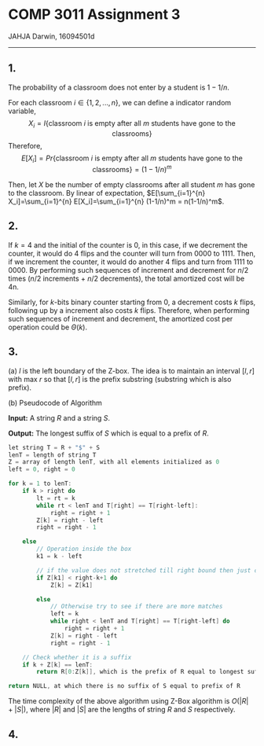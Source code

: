 # COMP 3011 Assignment 3

JAHJA Darwin, 16094501d

---

## 1.

The probability of a classroom does not enter by a student is $1-1/n$.

For each classroom $i \in \{1,2,...,n\}$, we can define a indicator random variable, 
$$
X_i = I\{\text{classroom } i\text{ is empty after all } m \text{ students have gone to the classrooms}\}
$$
Therefore, 
$$
E[X_i] = Pr\{\text{classroom } i \text{ is empty after all } m \text{ students have gone to the classrooms}\} = (1-1/n)^m
$$

Then, let $X$ be the number of empty classrooms after all student $m$ has gone to the classroom. By linear of expectation, $E[\sum_{i=1}^{n} X_i]=\sum_{i=1}^{n} E[X_i]=\sum_{i=1}^{n} (1-1/n)^m = n(1-1/n)^m$.

## 2.

If $k = 4$ and the initial of the counter is 0, in this case, if we decrement the counter, it would do 4 flips and the counter will turn from 0000 to 1111. Then, if we increment the counter, it would do another 4 flips and turn from 1111 to 0000. By performing such sequences of increment and decrement for $n/2$ times ($n/2$ increments + $n/2$ decrements), the total amortized cost will be 4n.

Similarly, for $k$-bits binary counter starting from 0, a decrement costs $k$ flips, following up by a increment also costs $k$ flips. Therefore, when performing such sequences of increment and decrement, the amortized cost per operation could be $\Theta(k)$.

## 3.

(a) $l$ is the left boundary of the Z-box. The idea is to maintain an interval $[l, r]$ with max $r$ so that $[l,r]$ is the prefix substring (substring which is also prefix).

(b) Pseudocode of Algorithm

**Input:** A string $R$ and a string $S$.

**Output:** The longest suffix of $S$ which is equal to a prefix of $R$.

```c
let string T = R + "$" + S
lenT = length of string T
Z = array of length lenT, with all elements initialized as 0
left = 0, right = 0

for k = 1 to lenT:
    if k > right do
        lt = rt = k
        while rt < lenT and T[right] == T[right-left]:
            right = right + 1
        Z[k] = right - left
        right = right - 1

    else
        // Operation inside the box
        k1 = k - left

        // if the value does not stretched till right bound then just copy it
        if Z[k1] < right-k+1 do
            Z[k] = Z[k1]

        else
            // Otherwise try to see if there are more matches
            left = k
            while right < lenT and T[right] == T[right-left] do
                right = right + 1
            Z[k] = right - left
            right = right - 1

    // Check whether it is a suffix
    if k + Z[k] == lenT:
        return R[0:Z[k]], which is the prefix of R equal to longest suffix of S

return NULL, at which there is no suffix of S equal to prefix of R
```

The time complexity of the above algorithm using Z-Box algorithm is $O(|R|+|S|)$, where $|R|$ and $|S|$ are the lengths of string $R$ and $S$ respectively.

## 4.

